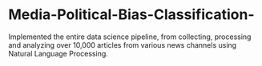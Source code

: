 # Media-Political-Bias-Classification-
Implemented the entire data science pipeline, from collecting, processing and analyzing over 10,000 articles from various news channels using Natural Language Processing.

